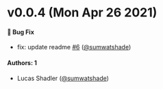 # v0.0.4 (Mon Apr 26 2021)

#### 🐛 Bug Fix

- fix: update readme [#6](https://github.com/sumwatshade/enquirer-engine/pull/6) ([@sumwatshade](https://github.com/sumwatshade))

#### Authors: 1

- Lucas Shadler ([@sumwatshade](https://github.com/sumwatshade))
